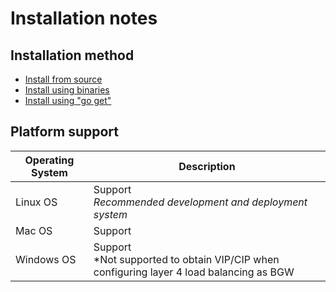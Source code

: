 # Installation notes

## Installation method
- [Install from source](install_from_source.md)
- [Install using binaries](install_using_binaries.md)
- [Install using "go get"](install_using_go_get.md)

## Platform support
| Operating System | Description |
| ---------- | ------------------ |
| Linux OS   | Support<br>*Recommended development and deployment system* |
| Mac OS     | Support            |
| Windows OS | Support<br>*Not supported to obtain VIP/CIP when configuring layer 4 load balancing as BGW |
